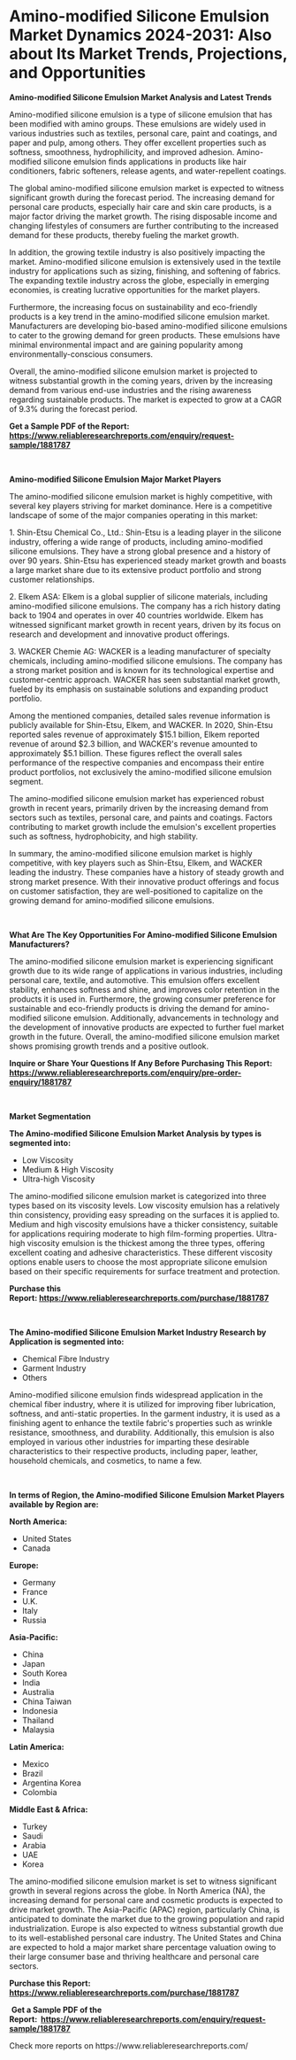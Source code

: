 <p><h1>Amino-modified Silicone Emulsion Market Dynamics 2024-2031: Also about Its Market Trends, Projections, and Opportunities</h1></p><p><strong>Amino-modified Silicone Emulsion Market Analysis and Latest Trends</strong></p>
<p><p>Amino-modified silicone emulsion is a type of silicone emulsion that has been modified with amino groups. These emulsions are widely used in various industries such as textiles, personal care, paint and coatings, and paper and pulp, among others. They offer excellent properties such as softness, smoothness, hydrophilicity, and improved adhesion. Amino-modified silicone emulsion finds applications in products like hair conditioners, fabric softeners, release agents, and water-repellent coatings.</p><p>The global amino-modified silicone emulsion market is expected to witness significant growth during the forecast period. The increasing demand for personal care products, especially hair care and skin care products, is a major factor driving the market growth. The rising disposable income and changing lifestyles of consumers are further contributing to the increased demand for these products, thereby fueling the market growth.</p><p>In addition, the growing textile industry is also positively impacting the market. Amino-modified silicone emulsion is extensively used in the textile industry for applications such as sizing, finishing, and softening of fabrics. The expanding textile industry across the globe, especially in emerging economies, is creating lucrative opportunities for the market players.</p><p>Furthermore, the increasing focus on sustainability and eco-friendly products is a key trend in the amino-modified silicone emulsion market. Manufacturers are developing bio-based amino-modified silicone emulsions to cater to the growing demand for green products. These emulsions have minimal environmental impact and are gaining popularity among environmentally-conscious consumers.</p><p>Overall, the amino-modified silicone emulsion market is projected to witness substantial growth in the coming years, driven by the increasing demand from various end-use industries and the rising awareness regarding sustainable products. The market is expected to grow at a CAGR of 9.3% during the forecast period.</p></p>
<p><strong>Get a Sample PDF of the Report:&nbsp; <a href="https://www.reliableresearchreports.com/enquiry/request-sample/1881787">https://www.reliableresearchreports.com/enquiry/request-sample/1881787</a></strong></p>
<p>&nbsp;</p>
<p><strong>Amino-modified Silicone Emulsion Major Market Players</strong></p>
<p><p>The amino-modified silicone emulsion market is highly competitive, with several key players striving for market dominance. Here is a competitive landscape of some of the major companies operating in this market:</p><p>1. Shin-Etsu Chemical Co., Ltd.: Shin-Etsu is a leading player in the silicone industry, offering a wide range of products, including amino-modified silicone emulsions. They have a strong global presence and a history of over 90 years. Shin-Etsu has experienced steady market growth and boasts a large market share due to its extensive product portfolio and strong customer relationships.</p><p>2. Elkem ASA: Elkem is a global supplier of silicone materials, including amino-modified silicone emulsions. The company has a rich history dating back to 1904 and operates in over 40 countries worldwide. Elkem has witnessed significant market growth in recent years, driven by its focus on research and development and innovative product offerings.</p><p>3. WACKER Chemie AG: WACKER is a leading manufacturer of specialty chemicals, including amino-modified silicone emulsions. The company has a strong market position and is known for its technological expertise and customer-centric approach. WACKER has seen substantial market growth, fueled by its emphasis on sustainable solutions and expanding product portfolio.</p><p>Among the mentioned companies, detailed sales revenue information is publicly available for Shin-Etsu, Elkem, and WACKER. In 2020, Shin-Etsu reported sales revenue of approximately $15.1 billion, Elkem reported revenue of around $2.3 billion, and WACKER's revenue amounted to approximately $5.1 billion. These figures reflect the overall sales performance of the respective companies and encompass their entire product portfolios, not exclusively the amino-modified silicone emulsion segment.</p><p>The amino-modified silicone emulsion market has experienced robust growth in recent years, primarily driven by the increasing demand from sectors such as textiles, personal care, and paints and coatings. Factors contributing to market growth include the emulsion's excellent properties such as softness, hydrophobicity, and high stability.</p><p>In summary, the amino-modified silicone emulsion market is highly competitive, with key players such as Shin-Etsu, Elkem, and WACKER leading the industry. These companies have a history of steady growth and strong market presence. With their innovative product offerings and focus on customer satisfaction, they are well-positioned to capitalize on the growing demand for amino-modified silicone emulsions.</p></p>
<p>&nbsp;</p>
<p><strong>What Are The Key Opportunities For Amino-modified Silicone Emulsion Manufacturers?</strong></p>
<p><p>The amino-modified silicone emulsion market is experiencing significant growth due to its wide range of applications in various industries, including personal care, textile, and automotive. This emulsion offers excellent stability, enhances softness and shine, and improves color retention in the products it is used in. Furthermore, the growing consumer preference for sustainable and eco-friendly products is driving the demand for amino-modified silicone emulsion. Additionally, advancements in technology and the development of innovative products are expected to further fuel market growth in the future. Overall, the amino-modified silicone emulsion market shows promising growth trends and a positive outlook.</p></p>
<p><strong>Inquire or Share Your Questions If Any Before Purchasing This Report: <a href="https://www.reliableresearchreports.com/enquiry/pre-order-enquiry/1881787">https://www.reliableresearchreports.com/enquiry/pre-order-enquiry/1881787</a></strong></p>
<p>&nbsp;</p>
<p><strong>Market Segmentation</strong></p>
<p><strong>The Amino-modified Silicone Emulsion Market Analysis by types is segmented into:</strong></p>
<p><ul><li>Low Viscosity</li><li>Medium & High Viscosity</li><li>Ultra-high Viscosity</li></ul></p>
<p><p>The amino-modified silicone emulsion market is categorized into three types based on its viscosity levels. Low viscosity emulsion has a relatively thin consistency, providing easy spreading on the surfaces it is applied to. Medium and high viscosity emulsions have a thicker consistency, suitable for applications requiring moderate to high film-forming properties. Ultra-high viscosity emulsion is the thickest among the three types, offering excellent coating and adhesive characteristics. These different viscosity options enable users to choose the most appropriate silicone emulsion based on their specific requirements for surface treatment and protection.</p></p>
<p><strong>Purchase this Report:&nbsp;<a href="https://www.reliableresearchreports.com/purchase/1881787">https://www.reliableresearchreports.com/purchase/1881787</a></strong></p>
<p>&nbsp;</p>
<p><strong>The Amino-modified Silicone Emulsion Market Industry Research by Application is segmented into:</strong></p>
<p><ul><li>Chemical Fibre Industry</li><li>Garment Industry</li><li>Others</li></ul></p>
<p><p>Amino-modified silicone emulsion finds widespread application in the chemical fiber industry, where it is utilized for improving fiber lubrication, softness, and anti-static properties. In the garment industry, it is used as a finishing agent to enhance the textile fabric's properties such as wrinkle resistance, smoothness, and durability. Additionally, this emulsion is also employed in various other industries for imparting these desirable characteristics to their respective products, including paper, leather, household chemicals, and cosmetics, to name a few.</p></p>
<p>&nbsp;</p>
<p><strong>In terms of Region, the Amino-modified Silicone Emulsion Market Players available by Region are:</strong></p>
<p>
    <p> <strong> North America: </strong>
        <ul>
            <li>United States</li>
            <li>Canada</li>
        </ul>
        </p> 
    <p> <strong> Europe: </strong>
        <ul>
            <li>Germany</li>
            <li>France</li>
            <li>U.K.</li>
            <li>Italy</li>
            <li>Russia</li>
        </ul>
        </p> 
    <p> <strong> Asia-Pacific: </strong>
        <ul>
            <li>China</li>
            <li>Japan</li>
            <li>South Korea</li>
            <li>India</li>
            <li>Australia</li>
            <li>China Taiwan</li>
            <li>Indonesia</li>
            <li>Thailand</li>
            <li>Malaysia</li>
        </ul>
        </p> 
    <p> <strong> Latin America: </strong>
        <ul>
            <li>Mexico</li>
            <li>Brazil</li>
            <li>Argentina Korea</li>
            <li>Colombia</li>
        </ul>
        </p> 
    <p> <strong> Middle East & Africa: </strong>
        <ul>
            <li>Turkey</li>
            <li>Saudi</li>
            <li>Arabia</li>
            <li>UAE</li>
            <li>Korea</li>
        </ul>
    </p>
    </p>
<p><p>The amino-modified silicone emulsion market is set to witness significant growth in several regions across the globe. In North America (NA), the increasing demand for personal care and cosmetic products is expected to drive market growth. The Asia-Pacific (APAC) region, particularly China, is anticipated to dominate the market due to the growing population and rapid industrialization. Europe is also expected to witness substantial growth due to its well-established personal care industry. The United States and China are expected to hold a major market share percentage valuation owing to their large consumer base and thriving healthcare and personal care sectors.</p></p>
<p><strong>Purchase this Report: <a href="https://www.reliableresearchreports.com/purchase/1881787">https://www.reliableresearchreports.com/purchase/1881787</a></strong></p>
<p>&nbsp;<strong>Get a Sample PDF of the Report:&nbsp;&nbsp;<a href="https://www.reliableresearchreports.com/enquiry/request-sample/1881787">https://www.reliableresearchreports.com/enquiry/request-sample/1881787</a></strong></p>
<p><strong></strong></p>
<p>Check more reports on https://www.reliableresearchreports.com/</p>